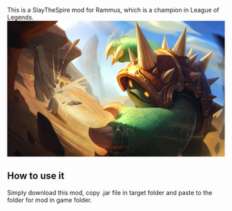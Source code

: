 This is a SlayTheSpire mod for Rammus, which is a champion in League of Legends.
<img src="src/main/resources/ExampleModResources/img/charSelect/portrait.png">
## How to use it 
Simply download this mod, copy .jar file in target folder and paste to the folder for mod in game folder.
